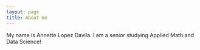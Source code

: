 ```yaml
---
layout: page
title: About me
---
```


My name is Annette Lopez Davila. I am a senior studying Applied Math and Data Science!

